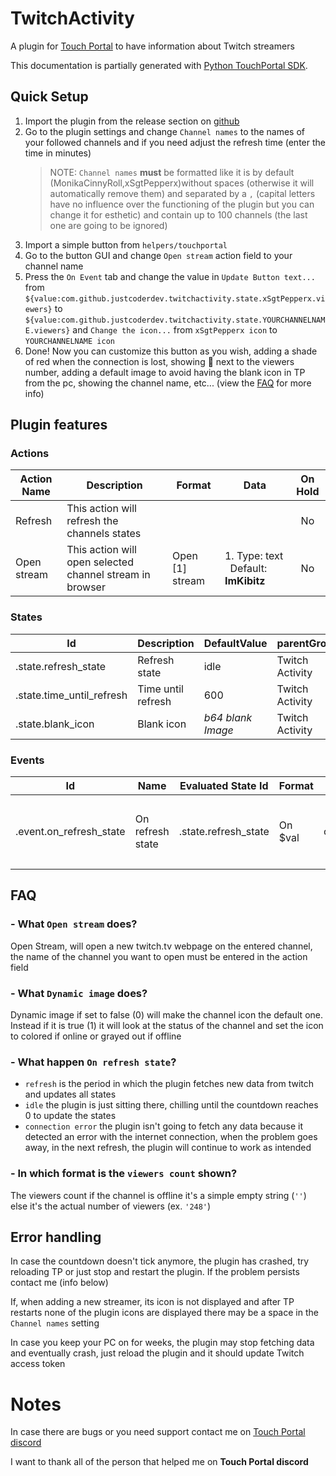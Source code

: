 # TwitchActivity

A plugin for [Touch Portal](https://www.touch-portal.com/) to have information about Twitch streamers

This documentation is partially generated with [Python TouchPortal SDK](https://github.com/KillerBOSS2019/TouchPortal-API).

## Quick Setup

1. Import the plugin from the release section on [github](https://github.com/JustCoderdev/TwitchActivity/releases)
2. Go to the plugin settings and change `Channel names` to the names of your followed channels and if you need adjust the refresh time (enter the time in minutes)
   > NOTE: `Channel names` **must** be formatted like it is by default (MonikaCinnyRoll,xSgtPepperx)without spaces (otherwise it will automatically remove them) and separated by a `,` (capital letters have no influence over the functioning of the plugin but you can change it for esthetic) and contain up to 100 channels (the last one are going to be ignored)
3. Import a simple button from `helpers/touchportal`
4. Go to the button GUI and change `Open stream` action field to your channel name
5. Press the `On Event` tab and change the value in `Update Button text...` from `${value:com.github.justcoderdev.twitchactivity.state.xSgtPepperx.viewers}` to `${value:com.github.justcoderdev.twitchactivity.state.YOURCHANNELNAME.viewers}` and `Change the icon...` from `xSgtPepperx icon` to `YOURCHANNELNAME icon`
6. Done! Now you can customize this button as you wish, adding a shade of red when the connection is lost, showing 🔴 next to the viewers number, adding a default image to avoid having the blank icon in TP from the pc, showing the channel name, etc... (view the [FAQ](#faq) for more info)

## Plugin features

### Actions

| Action Name | Description                                              | Format          | Data                                       | On Hold |
| ----------- | -------------------------------------------------------- | --------------- | ------------------------------------------ | :-----: |
| Refresh     | This action will refresh the channels states             |                 |                                            |   No    |
| Open stream | This action will open selected channel stream in browser | Open [1] stream | 1. Type: text &nbsp; Default: **ImKibitz** |   No    |

### States

| Id                        | Description        | DefaultValue      | parentGroup     |
| ------------------------- | ------------------ | ----------------- | --------------- |
| .state.refresh_state      | Refresh state      | idle              | Twitch Activity |
| .state.time_until_refresh | Time until refresh | 600               | Twitch Activity |
| .state.blank_icon         | Blank icon         | _b64 blank Image_ | Twitch Activity |

### Events

| Id                      | Name             | Evaluated State Id   | Format  | Type   | Choice(s)                                                            |
| ----------------------- | ---------------- | -------------------- | ------- | ------ | -------------------------------------------------------------------- |
| .event.on_refresh_state | On refresh state | .state.refresh_state | On $val | choice | <ul> <li>refresh</li> <li> idle </li> <li>connection error</li></ul> |

## FAQ

### - What `Open stream` does?

Open Stream, will open a new twitch.tv webpage on the entered channel, the name of the channel you want to open must be entered in the action field

### - What `Dynamic image` does?

Dynamic image if set to false (0) will make the channel icon the default one. Instead if it is true (1) it will look at the status of the channel and set the icon to colored if online or grayed out if offline

### - What happen `On refresh state`?

- `refresh` is the period in which the plugin fetches new data from twitch and updates all states
- `idle` the plugin is just sitting there, chilling until the countdown reaches 0 to update the states
- `connection error` the plugin isn't going to fetch any data because it detected an error with the internet connection, when the problem goes away, in the next refresh, the plugin will continue to work as intended

### - In which format is the `viewers count` shown?

The viewers count if the channel is offline it's a simple empty string (`''`) else it's the actual number of viewers (ex. `'248'`)

## Error handling

In case the countdown doesn't tick anymore, the plugin has crashed, try reloading TP or just stop and restart the plugin. If the problem persists contact me (info below)

If, when adding a new streamer, its icon is not displayed and after TP restarts none of the plugin icons are displayed there may be a space in the `Channel names` setting

In case you keep your PC on for weeks, the plugin may stop fetching data and eventually crash, just reload the plugin and it should update Twitch access token

# Notes

In case there are bugs or you need support contact me on [Touch Portal discord](https://discord.gg/mXWvEUczEK)

I want to thank all of the person that helped me on **Touch Portal discord**
